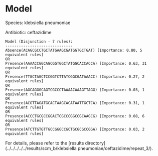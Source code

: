 
# Model

Species: klebsiella pneumoniae

Antibiotic: ceftazidime

```
Model (Disjunction - 7 rules):
------------------------------
Absence(ACAGCGCCTGCTATGAAGCGATGGTGCTGAT) [Importance: 0.80, 5 equivalent rules]
OR
Presence(AAAACCGGCAGCGGTGGCTATGGCACCACCA) [Importance: 0.63, 31 equivalent rules]
OR
Presence(TTGCTAGCTCCGGTCTTATCGGCGATAAACC) [Importance: 0.27, 2 equivalent rules]
OR
Presence(AGCAGGGCAGTCGCCCTAAAACAAAGTTAGG) [Importance: 0.03, 1 equivalent rules]
OR
Presence(ACGTTAGATGCACTAAGCACATAATTGCTCA) [Importance: 0.31, 1 equivalent rules]
OR
Presence(ACCCTGCGCCGGACTCGCCCGGCCGCAAGCG) [Importance: 0.08, 6 equivalent rules]
OR
Presence(ATCTTGTGTTGCCGGGCCGCTGCGCGCCGGA) [Importance: 0.03, 2 equivalent rules]

```

For details, please refer to the [results directory](../../../../../results/scm_b/klebsiella pneumoniae/ceftazidime/repeat_3/).

